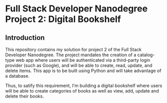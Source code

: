 # Full Stack Developer Nanodegree Project 2: Digital Bookshelf

## Introduction

This repository contains my solution for project 2 of the Full Stack Developer Nanodegree. The project mandates the creation of a catalog-type web app where users will be authenticated via a third-party login provider (such as Google), and will be able to create, read, update, and delete items. This app is to be built using Python and will take advantage of a database.

Thus, to satify this requirement, I'm building a digital bookshelf where users will be able to create categories of books as well as view, add, update and delete their books.